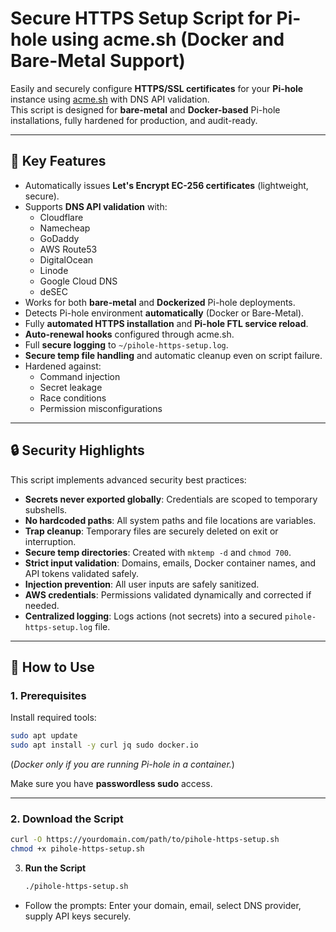 # Secure HTTPS Setup Script for Pi-hole using acme.sh (Docker and Bare-Metal Support)

Easily and securely configure **HTTPS/SSL certificates** for your **Pi-hole** instance using [acme.sh](https://github.com/acmesh-official/acme.sh) with DNS API validation.\
This script is designed for **bare-metal** and **Docker-based** Pi-hole installations, fully hardened for production, and audit-ready.

---

## 🚀 Key Features

- Automatically issues **Let's Encrypt EC-256 certificates** (lightweight, secure).
- Supports **DNS API validation** with:
  - Cloudflare
  - Namecheap
  - GoDaddy
  - AWS Route53
  - DigitalOcean
  - Linode
  - Google Cloud DNS
  - deSEC
- Works for both **bare-metal** and **Dockerized** Pi-hole deployments.
- Detects Pi-hole environment **automatically** (Docker or Bare-Metal).
- Fully **automated HTTPS installation** and **Pi-hole FTL service reload**.
- **Auto-renewal hooks** configured through acme.sh.
- Full **secure logging** to `~/pihole-https-setup.log`.
- **Secure temp file handling** and automatic cleanup even on script failure.
- Hardened against:
  - Command injection
  - Secret leakage
  - Race conditions
  - Permission misconfigurations

---

## 🔒 Security Highlights

This script implements advanced security best practices:

- **Secrets never exported globally**: Credentials are scoped to temporary subshells.
- **No hardcoded paths**: All system paths and file locations are variables.
- **Trap cleanup**: Temporary files are securely deleted on exit or interruption.
- **Secure temp directories**: Created with `mktemp -d` and `chmod 700`.
- **Strict input validation**: Domains, emails, Docker container names, and API tokens validated safely.
- **Injection prevention**: All user inputs are safely sanitized.
- **AWS credentials**: Permissions validated dynamically and corrected if needed.
- **Centralized logging**: Logs actions (not secrets) into a secured `pihole-https-setup.log` file.

---

## 📖 How to Use

### 1. Prerequisites

Install required tools:

```bash
sudo apt update
sudo apt install -y curl jq sudo docker.io
```

(_Docker only if you are running Pi-hole in a container._)

Make sure you have **passwordless sudo** access.

---

### 2. Download the Script

   ```bash
   curl -O https://yourdomain.com/path/to/pihole-https-setup.sh
   chmod +x pihole-https-setup.sh

   ```

3. **Run the Script**
   ```bash
   ./pihole-https-setup.sh
   ```

- Follow the prompts: Enter your domain, email, select DNS provider, supply API keys securely.
